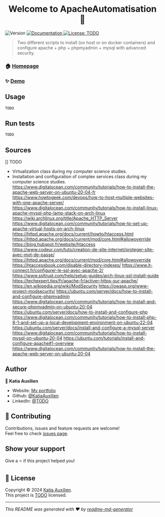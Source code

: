 <h1 align="center">Welcome to ApacheAutomatisation 👋</h1>
<p>
  <img alt="Version" src="https://img.shields.io/badge/version-1-blue.svg?cacheSeconds=2592000" />
  <a href="TODO" target="_blank">
    <img alt="Documentation" src="https://img.shields.io/badge/documentation-yes-brightgreen.svg" />
  </a>
  <a href="TODO" target="_blank">
    <img alt="License: TODO" src="https://img.shields.io/badge/License-TODO-yellow.svg" />
  </a>
</p>

> Two different scripts to install (on host or on docker containers) and configure apache + php + phpmyadmin + mysql with advanced security.

### 🏠 [Homepage](https://github.com/KatiaAuxilien/ApacheAutomatisation)

### ✨ [Demo](https://katiaauxilien.github.io/projets/) 

## Usage

```sh
TODO
```

## Run tests

```sh
TODO
```


## Sources

[] TODO

- Virtualization class  during my computer science studies.
- Installation and configuration of complex services class during my computer science studies.
https://www.digitalocean.com/community/tutorials/how-to-install-the-apache-web-server-on-ubuntu-20-04-fr
https://www.howtogeek.com/devops/how-to-host-multiple-websites-with-one-apache-server/
https://www.digitalocean.com/community/tutorials/how-to-install-linux-apache-mysql-php-lamp-stack-on-arch-linux
https://wiki.archlinux.org/title/Apache_HTTP_Server
https://www.digitalocean.com/community/tutorials/how-to-set-up-apache-virtual-hosts-on-arch-linux
https://httpd.apache.org/docs/current/howto/htaccess.html
https://httpd.apache.org/docs/current/mod/core.html#allowoverride
https://blog.hubspot.fr/website/htaccess
https://www.codeur.com/tuto/creation-de-site-internet/proteger-site-avec-mot-de-passe/
https://httpd.apache.org/docs/current/mod/core.html#allowoverride
https://htaccessbook.com/disable-directory-indexes/
https://www.it-connect.fr/configurer-le-ssl-avec-apache-2/
https://www.ssltrust.com/help/setup-guides/arch-linux-ssl-install-guide
https://techexpert.tips/fr/apache-fr/activer-https-sur-apache/
https://en.wikipedia.org/wiki/ModSecurity
https://owasp.org/www-project-modsecurity/
https://ubuntu.com/server/docs/how-to-install-and-configure-phpmyadmin
https://www.digitalocean.com/community/tutorials/how-to-install-and-secure-phpmyadmin-on-ubuntu-20-04
https://ubuntu.com/server/docs/how-to-install-and-configure-php
https://www.digitalocean.com/community/tutorials/how-to-install-php-8-1-and-set-up-a-local-development-environment-on-ubuntu-22-04
https://ubuntu.com/server/docs/install-and-configure-a-mysql-server
https://www.digitalocean.com/community/tutorials/how-to-install-mysql-on-ubuntu-20-04
https://ubuntu.com/tutorials/install-and-configure-apache#1-overview
https://www.digitalocean.com/community/tutorials/how-to-install-the-apache-web-server-on-ubuntu-20-04

## Author

👤 **Katia Auxilien**

* Website: [My portfolio](https://katiaauxilien.github.io/projets.html)
* Github: [@KatiaAuxilien](https://github.com/KatiaAuxilien)
* LinkedIn: [@TODO](https://linkedin.com/in/TODO)

## 🤝 Contributing

Contributions, issues and feature requests are welcome!<br />Feel free to check [issues page](https://github.com/KatiaAuxilien/ApacheAutomatisation/issues). 

## Show your support

Give a ⭐️ if this project helped you!

## 📝 License

Copyright © 2024 [Katia Auxilien](https://github.com/KatiaAuxilien).<br />
This project is [TODO](TODO) licensed.

***
_This README was generated with ❤️ by [readme-md-generator](https://github.com/kefranabg/readme-md-generator)_
